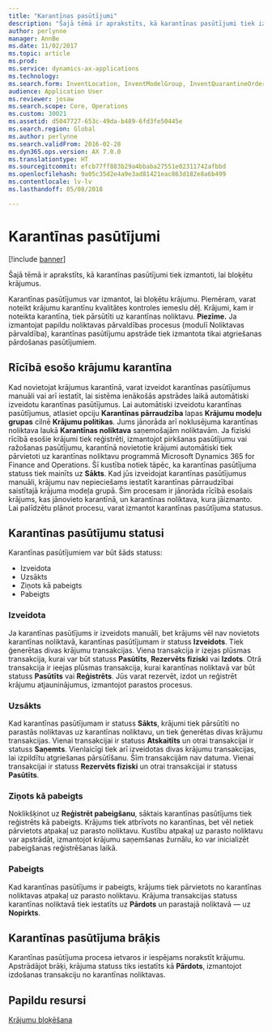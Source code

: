 ```yaml
---
title: "Karantīnas pasūtījumi"
description: "Šajā tēmā ir aprakstīts, kā karantīnas pasūtījumi tiek izmantoti, lai bloķētu krājumus."
author: perlynne
manager: AnnBe
ms.date: 11/02/2017
ms.topic: article
ms.prod: 
ms.service: dynamics-ax-applications
ms.technology: 
ms.search.form: InventLocation, InventModelGroup, InventQuarantineOrder, InventQuarantineParmEnd, InventQuarantineParmReportFinished, InventQuarantineParmStartUp, InventTrans
audience: Application User
ms.reviewer: josaw
ms.search.scope: Core, Operations
ms.custom: 30021
ms.assetid: d5047727-653c-49da-b489-6fd3fe50445e
ms.search.region: Global
ms.author: perlynne
ms.search.validFrom: 2016-02-28
ms.dyn365.ops.version: AX 7.0.0
ms.translationtype: HT
ms.sourcegitcommit: efcb77ff883b29a4bbaba27551e02311742afbbd
ms.openlocfilehash: 9a05c35d2e4a9e3ad81421eac863d182e8a6b499
ms.contentlocale: lv-lv
ms.lasthandoff: 05/08/2018

---
```


# <a name="quarantine-orders"></a>Karantīnas pasūtījumi

[!include [banner](../includes/banner.md)]

Šajā tēmā ir aprakstīts, kā karantīnas pasūtījumi tiek izmantoti, lai bloķētu krājumus.

Karantīnas pasūtījumus var izmantot, lai bloķētu krājumu. Piemēram, varat noteikt krājumu karantīnu kvalitātes kontroles iemeslu dēļ. Krājumi, kam ir noteikta karantīna, tiek pārsūtīti uz karantīnas noliktavu. **Piezīme.** Ja izmantojat papildu noliktavas pārvaldības procesus (modulī Noliktavas pārvaldība), karantīnas pasūtījumu apstrāde tiek izmantota tikai atgriešanas pārdošanas pasūtījumiem.

## <a name="quarantine-on-hand-inventory-items"></a>Rīcībā esošo krājumu karantīna
Kad novietojat krājumus karantīnā, varat izveidot karantīnas pasūtījumus manuāli vai arī iestatīt, lai sistēma ienākošās apstrādes laikā automātiski izveidotu karantīnas pasūtījumus. Lai automātiski izveidotu karantīnas pasūtījumus, atlasiet opciju **Karantīnas pārraudzība** lapas **Krājumu modeļu grupas** cilnē **Krājumu politikas**. Jums jānorāda arī noklusējuma karantīnas noliktava laukā **Karantīnas noliktava** saņemošajām noliktavām. Ja fiziski rīcībā esošie krājumi tiek reģistrēti, izmantojot pirkšanas pasūtījumu vai ražošanas pasūtījumu, karantīnā novietotie krājumi automātiski tiek pārvietoti uz karantīnas noliktavu programmā Microsoft Dynamics 365 for Finance and Operations. Šī kustība notiek tāpēc, ka karantīnas pasūtījuma statuss tiek mainīts uz **Sākts**. Kad jūs izveidojat karantīnas pasūtījumus manuāli, krājumu nav nepieciešams iestatīt karantīnas pārraudzībai saistītajā krājuma modeļa grupā. Šim procesam ir jānorāda rīcībā esošais krājums, kas jānovieto karantīnā, un karantīnas noliktava, kura jāizmanto. Lai palīdzētu plānot procesu, varat izmantot karantīnas pasūtījuma statusus.

## <a name="quarantine-order-statuses"></a>Karantīnas pasūtījumu statusi
Karantīnas pasūtījumiem var būt šāds statuss:

-   Izveidota
-   Uzsākts
-   Ziņots kā pabeigts
-   Pabeigts

### <a name="created"></a>Izveidota

Ja karantīnas pasūtījums ir izveidots manuāli, bet krājums vēl nav novietots karantīnas noliktavā, karantīnas pasūtījumam ir statuss **Izveidots**. Tiek ģenerētas divas krājumu transakcijas. Viena transakcija ir izejas plūsmas transakcija, kurai var būt statuss **Pasūtīts**, **Rezervēts fiziski** vai **Izdots**. Otrā transakcija ir ieejas plūsmas transakcija, kurai karantīnas noliktavā var būt statuss **Pasūtīts** vai **Reģistrēts**. Jūs varat rezervēt, izdot un reģistrēt krājumu atjauninājumus, izmantojot parastos procesus.

### <a name="started"></a>Uzsākts

Kad karantīnas pasūtījumam ir statuss **Sākts**, krājumi tiek pārsūtīti no parastās noliktavas uz karantīnas noliktavu, un tiek ģenerētas divas krājumu transakcijas. Vienai transakcijai ir statuss **Atskaitīts** un otrai transakcijai ir statuss **Saņemts**. Vienlaicīgi tiek arī izveidotas divas krājumu transakcijas, lai izpildītu atgriešanas pārsūtīšanu. Šīm transakcijām nav datuma. Vienai transakcijai ir statuss **Rezervēts fiziski** un otrai transakcijai ir statuss **Pasūtīts**.

### <a name="reported-as-finished"></a>Ziņots kā pabeigts

Noklikšķinot uz **Reģistrēt pabeigšanu**, sāktais karantīnas pasūtījums tiek reģistrēts kā pabeigts. Krājums tiek atbrīvots no karantīnas, bet vēl netiek pārvietots atpakaļ uz parasto noliktavu. Kustību atpakaļ uz parasto noliktavu var apstrādāt, izmantojot krājumu saņemšanas žurnālu, ko var inicializēt pabeigšanas reģistrēšanas laikā.

### <a name="ended"></a>Pabeigts

Kad karantīnas pasūtījums ir pabeigts, krājums tiek pārvietots no karantīnas noliktavas atpakaļ uz parasto noliktavu. Krājuma transakcijas statuss karantīnas noliktavā tiek iestatīts uz **Pārdots** un parastajā noliktavā — uz **Nopirkts**.

## <a name="quarantine-order-scrap"></a>Karantīnas pasūtījuma brāķis
Karantīnas pasūtījuma procesa ietvaros ir iespējams norakstīt krājumu. Apstrādājot brāķi, krājuma statuss tiks iestatīts kā **Pārdots**, izmantojot izdošanas transakciju no karantīnas noliktavas.

<a name="additional-resources"></a>Papildu resursi
--------

[Krājumu bloķēšana](inventory-blocking.md)

